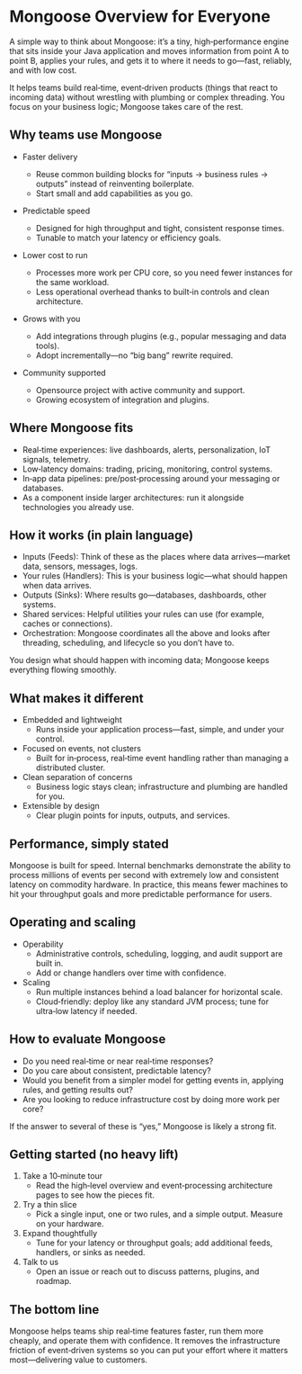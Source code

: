 # Mongoose Overview for Everyone

A simple way to think about Mongoose: it’s a tiny, high‑performance engine that sits inside your Java application and moves information from point A to point B, applies your rules, and gets it to where it needs to go—fast, reliably, and with low cost.

It helps teams build real‑time, event‑driven products (things that react to incoming data) without wrestling with plumbing or complex threading. You focus on your business logic; Mongoose takes care of the rest.

## Why teams use Mongoose

- Faster delivery
    - Reuse common building blocks for “inputs → business rules → outputs” instead of reinventing boilerplate.
    - Start small and add capabilities as you go.

- Predictable speed
    - Designed for high throughput and tight, consistent response times.
    - Tunable to match your latency or efficiency goals.

- Lower cost to run
    - Processes more work per CPU core, so you need fewer instances for the same workload.
    - Less operational overhead thanks to built‑in controls and clean architecture.

- Grows with you
    - Add integrations through plugins (e.g., popular messaging and data tools).
    - Adopt incrementally—no “big bang” rewrite required.

- Community supported
    - Opensource project with active community and support.
    - Growing ecosystem of integration and plugins.

## Where Mongoose fits

- Real‑time experiences: live dashboards, alerts, personalization, IoT signals, telemetry.
- Low‑latency domains: trading, pricing, monitoring, control systems.
- In‑app data pipelines: pre/post‑processing around your messaging or databases.
- As a component inside larger architectures: run it alongside technologies you already use.

## How it works (in plain language)

- Inputs (Feeds): Think of these as the places where data arrives—market data, sensors, messages, logs.
- Your rules (Handlers): This is your business logic—what should happen when data arrives.
- Outputs (Sinks): Where results go—databases, dashboards, other systems.
- Shared services: Helpful utilities your rules can use (for example, caches or connections).
- Orchestration: Mongoose coordinates all the above and looks after threading, scheduling, and lifecycle so you don’t have to.

You design what should happen with incoming data; Mongoose keeps everything flowing smoothly.

## What makes it different

- Embedded and lightweight
  - Runs inside your application process—fast, simple, and under your control.
- Focused on events, not clusters
  - Built for in‑process, real‑time event handling rather than managing a distributed cluster.
- Clean separation of concerns
  - Business logic stays clean; infrastructure and plumbing are handled for you.
- Extensible by design
  - Clear plugin points for inputs, outputs, and services.

## Performance, simply stated

Mongoose is built for speed. Internal benchmarks demonstrate the ability to process millions of events per second with extremely low and consistent latency on commodity hardware. In practice, this means fewer machines to hit your throughput goals and more predictable performance for users.

## Operating and scaling

- Operability
  - Administrative controls, scheduling, logging, and audit support are built in.
  - Add or change handlers over time with confidence.
- Scaling
  - Run multiple instances behind a load balancer for horizontal scale.
  - Cloud‑friendly: deploy like any standard JVM process; tune for ultra‑low latency if needed.

## How to evaluate Mongoose

- Do you need real‑time or near real‑time responses?
- Do you care about consistent, predictable latency?
- Would you benefit from a simpler model for getting events in, applying rules, and getting results out?
- Are you looking to reduce infrastructure cost by doing more work per core?

If the answer to several of these is “yes,” Mongoose is likely a strong fit.

## Getting started (no heavy lift)

1. Take a 10‑minute tour
   - Read the high‑level overview and event‑processing architecture pages to see how the pieces fit.
2. Try a thin slice
   - Pick a single input, one or two rules, and a simple output. Measure on your hardware.
3. Expand thoughtfully
   - Tune for your latency or throughput goals; add additional feeds, handlers, or sinks as needed.
4. Talk to us
   - Open an issue or reach out to discuss patterns, plugins, and roadmap.

## The bottom line

Mongoose helps teams ship real‑time features faster, run them more cheaply, and operate them with confidence. It removes the infrastructure friction of event‑driven systems so you can put your effort where it matters most—delivering value to customers.
